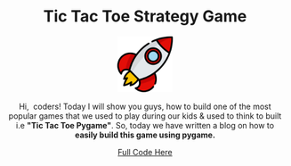 <center>
<h1>Tic Tac Toe Strategy Game</h1>
<img src="https://raw.githubusercontent.com/hrankhudson/spacerocketfighter/main/rocket.png" alt="rocket" width="100" height="100">
<p>
Hi,&nbsp; coders! Today I will show you guys, how to build one of the most popular games that we used to play during our kids &amp; used to think to built i.e <strong>"Tic Tac Toe Pygame"</strong>. So, today we have written a blog on how to <strong>easily build this game using pygame.</strong></p>
<a href="https://thecodezine.com/a-simple-python-tic-tac-toe-game-using-pygame/">Full Code Here</a>
</center>
